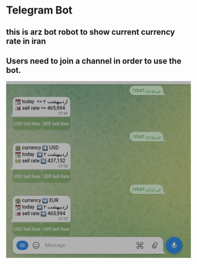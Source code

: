 # Telegram Bot 

## this is arz bot robot to show current currency rate in iran  
## Users need to join a channel in order to use the bot.
![](arzbot-screen.png)
